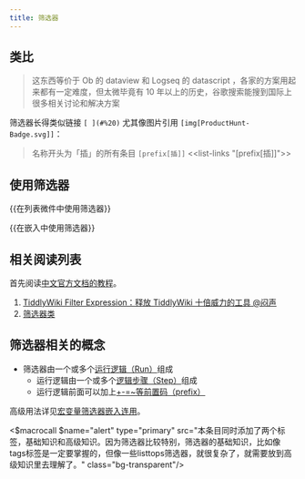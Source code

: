 ```yaml
---
title: 筛选器
---
```


## 类比

> 这东西等价于 Ob 的 dataview 和 Logseq 的 datascript ，各家的方案用起来都有一定难度，但太微毕竟有 10 年以上的历史，谷歌搜索能搜到国际上很多相关讨论和解决方案

筛选器长得类似链接 `[ ](#%20)` 尤其像图片引用 `[img[ProductHunt-Badge.svg]]`：

> 名称开头为「插」的所有条目 `[prefix[插]]` <<list-links "[prefix[插]]">>

## 使用筛选器

{{在列表微件中使用筛选器}}

{{在嵌入中使用筛选器}}

## 相关阅读列表

首先阅读[中文官方文档的教程](https://bramchen.github.io/tw5-docs/zh-Hans/#Filters)。

1. [TiddlyWiki Filter Expression：释放 TiddlyWiki 十倍威力的工具 @闷声](https://zhuanlan.zhihu.com/p/346647657)
1. [筛选器类](#%E7%AD%9B%E9%80%89%E5%99%A8%E7%B1%BB)

## 筛选器相关的概念

* 筛选器由一个或多个[运行逻辑（Run）](https://bramchen.github.io/tw5-docs/zh-Hans/#Filter%20Run)组成
    * 运行逻辑由一个或多个[逻辑步骤（Step）](https://bramchen.github.io/tw5-docs/zh-Hans/#Filter%20Step)组成
    * 运行逻辑前面可以加上[+-=~等前置码（prefix）](https://bramchen.github.io/tw5-docs/zh-Hans/#Filter%20Expression)

高级用法详见[宏变量筛选器嵌入连用](#%E5%AE%8F%E5%8F%98%E9%87%8F%E7%AD%9B%E9%80%89%E5%99%A8%E5%B5%8C%E5%85%A5%E8%BF%9E%E7%94%A8)。

<$macrocall $name="alert" type="primary" src="本条目同时添加了两个标签，基础知识和高级知识。因为筛选器比较特别，筛选器的基础知识，比如像tags标签是一定要掌握的，但像一些listtops筛选器，就很复杂了，就需要放到高级知识里去理解了。" class="bg-transparent"/>